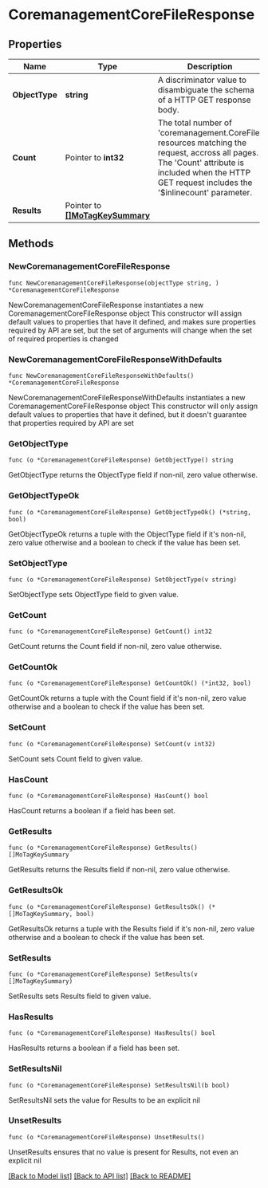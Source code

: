 # CoremanagementCoreFileResponse

## Properties

Name | Type | Description | Notes
------------ | ------------- | ------------- | -------------
**ObjectType** | **string** | A discriminator value to disambiguate the schema of a HTTP GET response body. | 
**Count** | Pointer to **int32** | The total number of &#39;coremanagement.CoreFile&#39; resources matching the request, accross all pages. The &#39;Count&#39; attribute is included when the HTTP GET request includes the &#39;$inlinecount&#39; parameter. | [optional] 
**Results** | Pointer to [**[]MoTagKeySummary**](MoTagKeySummary.md) |  | [optional] 

## Methods

### NewCoremanagementCoreFileResponse

`func NewCoremanagementCoreFileResponse(objectType string, ) *CoremanagementCoreFileResponse`

NewCoremanagementCoreFileResponse instantiates a new CoremanagementCoreFileResponse object
This constructor will assign default values to properties that have it defined,
and makes sure properties required by API are set, but the set of arguments
will change when the set of required properties is changed

### NewCoremanagementCoreFileResponseWithDefaults

`func NewCoremanagementCoreFileResponseWithDefaults() *CoremanagementCoreFileResponse`

NewCoremanagementCoreFileResponseWithDefaults instantiates a new CoremanagementCoreFileResponse object
This constructor will only assign default values to properties that have it defined,
but it doesn't guarantee that properties required by API are set

### GetObjectType

`func (o *CoremanagementCoreFileResponse) GetObjectType() string`

GetObjectType returns the ObjectType field if non-nil, zero value otherwise.

### GetObjectTypeOk

`func (o *CoremanagementCoreFileResponse) GetObjectTypeOk() (*string, bool)`

GetObjectTypeOk returns a tuple with the ObjectType field if it's non-nil, zero value otherwise
and a boolean to check if the value has been set.

### SetObjectType

`func (o *CoremanagementCoreFileResponse) SetObjectType(v string)`

SetObjectType sets ObjectType field to given value.


### GetCount

`func (o *CoremanagementCoreFileResponse) GetCount() int32`

GetCount returns the Count field if non-nil, zero value otherwise.

### GetCountOk

`func (o *CoremanagementCoreFileResponse) GetCountOk() (*int32, bool)`

GetCountOk returns a tuple with the Count field if it's non-nil, zero value otherwise
and a boolean to check if the value has been set.

### SetCount

`func (o *CoremanagementCoreFileResponse) SetCount(v int32)`

SetCount sets Count field to given value.

### HasCount

`func (o *CoremanagementCoreFileResponse) HasCount() bool`

HasCount returns a boolean if a field has been set.

### GetResults

`func (o *CoremanagementCoreFileResponse) GetResults() []MoTagKeySummary`

GetResults returns the Results field if non-nil, zero value otherwise.

### GetResultsOk

`func (o *CoremanagementCoreFileResponse) GetResultsOk() (*[]MoTagKeySummary, bool)`

GetResultsOk returns a tuple with the Results field if it's non-nil, zero value otherwise
and a boolean to check if the value has been set.

### SetResults

`func (o *CoremanagementCoreFileResponse) SetResults(v []MoTagKeySummary)`

SetResults sets Results field to given value.

### HasResults

`func (o *CoremanagementCoreFileResponse) HasResults() bool`

HasResults returns a boolean if a field has been set.

### SetResultsNil

`func (o *CoremanagementCoreFileResponse) SetResultsNil(b bool)`

 SetResultsNil sets the value for Results to be an explicit nil

### UnsetResults
`func (o *CoremanagementCoreFileResponse) UnsetResults()`

UnsetResults ensures that no value is present for Results, not even an explicit nil

[[Back to Model list]](../README.md#documentation-for-models) [[Back to API list]](../README.md#documentation-for-api-endpoints) [[Back to README]](../README.md)


